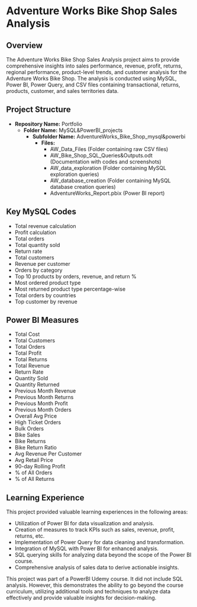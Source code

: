 # Adventure Works Bike Shop Sales Analysis

## Overview

The Adventure Works Bike Shop Sales Analysis project aims to provide comprehensive insights into sales performance, revenue, profit, returns, regional performance, product-level trends, and customer analysis for the Adventure Works Bike Shop. The analysis is conducted using MySQL, Power BI, Power Query, and CSV files containing transactional, returns, products, customer, and sales territories data.

## Project Structure

- **Repository Name:** Portfolio
  - **Folder Name:** MySQL&PowerBI_projects
    - **Subfolder Name:** AdventureWorks_Bike_Shop_mysql&powerbi
      - **Files:**
        - AW_Data_Files (Folder containing raw CSV files)
        - AW_Bike_Shop_SQL_Queries&Outputs.odt (Documentation with codes and screenshots)
        - AW_data_exploration (Folder containing MySQL exploration queries)
        - AW_database_creation (Folder containing MySQL database creation queries)
        - AdventureWorks_Report.pbix (Power BI report)

## Key MySQL Codes

- Total revenue calculation
- Profit calculation
- Total orders
- Total quantity sold
- Return rate
- Total customers
- Revenue per customer
- Orders by category
- Top 10 products by orders, revenue, and return %
- Most ordered product type
- Most returned product type percentage-wise
- Total orders by countries
- Top customer by revenue

## Power BI Measures

- Total Cost
- Total Customers
- Total Orders
- Total Profit
- Total Returns
- Total Revenue
- Return Rate
- Quantity Sold
- Quantity Returned
- Previous Month Revenue
- Previous Month Returns
- Previous Month Profit
- Previous Month Orders
- Overall Avg Price
- High Ticket Orders
- Bulk Orders
- Bike Sales
- Bike Returns
- Bike Return Ratio
- Avg Revenue Per Customer
- Avg Retail Price
- 90-day Rolling Profit
- % of All Orders
- % of All Returns

## Learning Experience

This project provided valuable learning experiences in the following areas:

- Utilization of Power BI for data visualization and analysis.
- Creation of measures to track KPIs such as sales, revenue, profit, returns, etc.
- Implementation of Power Query for data cleaning and transformation.
- Integration of MySQL with Power BI for enhanced analysis.
- SQL querying skills for analyzing data beyond the scope of the Power BI course.
- Comprehensive analysis of sales data to derive actionable insights.

This project was part of a PowerBI Udemy course. It did not include SQL analysis. However, this demonstrates the ability to go beyond the course curriculum, utilizing additional tools and techniques to analyze data effectively and provide valuable insights for decision-making.


